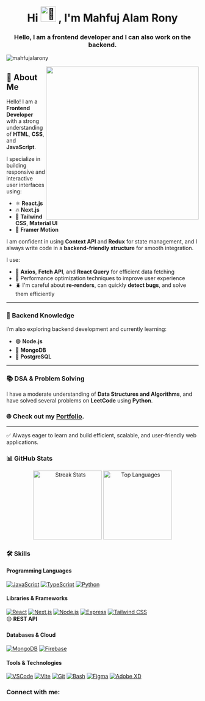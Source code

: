  <h1 align="center">
   Hi
   <picture>
    <source srcset="https://fonts.gstatic.com/s/e/notoemoji/latest/1f44b_1f3fd/512.webp" type="image/webp" />
    <img
     src="https://fonts.gstatic.com/s/e/notoemoji/latest/1f44b_1f3fd/512.gif"
     alt="👋"
     width="40"
     height="40"
    /> </picture
   >, I'm Mahfuj Alam Rony
  </h1>
  <h3 align="center">Hello, I am a frontend developer and I can also work on the backend.</h3>

  <p align="left">
   <img
    src="https://komarev.com/ghpvc/?username=mahfujalarony&label=Profile%20views&color=0e75b6&style=flat"
    alt="mahfujalarony"
   />
  </p>






  <img src="https://i.pinimg.com/originals/ef/16/e4/ef16e4e68b0d3cb81e6bb8a8c3258d7e.gif" align="right" width="400" />



## 👋 About Me

Hello! I am a **Frontend Developer** with a strong understanding of **HTML**, **CSS**, and **JavaScript**.

I specialize in building responsive and interactive user interfaces using:
- ⚛️ **React.js**
- 🔥 **Next.js**
- 🎨 **Tailwind CSS**, **Material UI**
- 🎥 **Framer Motion**

I am confident in using **Context API** and **Redux** for state management, and I always write code in a **backend-friendly structure** for smooth integration.

I use:
- 📡 **Axios**, **Fetch API**, and **React Query** for efficient data fetching
- 🚀 Performance optimization techniques to improve user experience
- 🪲 I'm careful about **re-renders**, can quickly **detect bugs**, and solve them efficiently

---

### 🔧 Backend Knowledge

I’m also exploring backend development and currently learning:
- 🟢 **Node.js**
- 🍃 **MongoDB**
- 🐘 **PostgreSQL**

---

### 📚 DSA & Problem Solving

I have a moderate understanding of **Data Structures and Algorithms**, and have solved several problems on **LeetCode** using **Python**.

 ### 🌐 Check out my [Portfolio](https://ronys-portfolio.vercel.app/).

 


---

✅ Always eager to learn and build efficient, scalable, and user-friendly web applications.


 
   


### 📊 GitHub Stats
<p align="center">
  <img height="180em" src="https://github-readme-streak-stats.herokuapp.com/?user=mahfujalarony" alt="Streak Stats" />
  <img height="180em" src="https://github-readme-stats.vercel.app/api/top-langs/?username=mahfujalarony&show_icons=true&hide_border=true&layout=compact&langs_count=10" alt="Top Languages" />
</p>

### 🛠️ Skills

#### Programming Languages  
[![JavaScript](https://skillicons.dev/icons?i=js)](https://developer.mozilla.org/en-US/docs/Web/JavaScript) [![TypeScript](https://skillicons.dev/icons?i=ts)](https://www.typescriptlang.org/) [![Python](https://skillicons.dev/icons?i=py)](https://www.python.org/)

#### Libraries & Frameworks  
[![React](https://skillicons.dev/icons?i=react)](https://reactjs.org/) [![Next.js](https://skillicons.dev/icons?i=next)](https://nextjs.org/) [![Node.js](https://skillicons.dev/icons?i=nodejs)](https://nodejs.org/) [![Express](https://skillicons.dev/icons?i=express)](https://expressjs.com/) [![Tailwind CSS](https://skillicons.dev/icons?i=tailwind)](https://tailwindcss.com/)  
🟡 **REST API**

#### Databases & Cloud  
[![MongoDB](https://skillicons.dev/icons?i=mongo)](https://www.mongodb.com/) [![Firebase](https://skillicons.dev/icons?i=firebase)](https://firebase.google.com/)

#### Tools & Technologies  
[![VSCode](https://skillicons.dev/icons?i=vscode)](https://code.visualstudio.com/) [![Vite](https://skillicons.dev/icons?i=vite)](https://vitejs.dev/) [![Git](https://skillicons.dev/icons?i=git)](https://git-scm.com/) [![Bash](https://skillicons.dev/icons?i=bash)](https://www.gnu.org/software/bash/) [![Figma](https://skillicons.dev/icons?i=figma)](https://www.figma.com/) [![Adobe XD](https://skillicons.dev/icons?i=xd)](https://www.adobe.com/products/xd.html)




</p>

<h3 align="left">Connect with me:</h3>

  <p align="left">
   <a href="https://www.linkedin.com/in/mahfuj-alam-rony-b14458248" target="blank"
    ><img
     src="https://img.shields.io/badge/LinkedIn-0077B5?style=for-the-badge&logo=linkedin&logoColor=white"
     alt=""
   /></a>
  <a href="https://www.instagram.com/rnimaahphujaalm/" target="blank"
    ><img
     src="https://img.shields.io/badge/Instagram-E4405F?style=for-the-badge&logo=instagram&logoColor=white"
     alt=""
   /></a>
<p>

<p align="left"><a href="https://web.facebook.com/profile.php?id=100070429084257" target="blank"
    ><img
     src="https://img.shields.io/badge/Facebook-1877F2?style=for-the-badge&logo=facebook&logoColor=white"
     alt=""
   /></a>
<a href="https://wa.me/01784343983" target="blank"
    ><img
     src="https://img.shields.io/badge/WhatsApp-25D366?style=for-the-badge&logo=whatsapp&logoColor=white"
     alt=""
   /></a></p>


